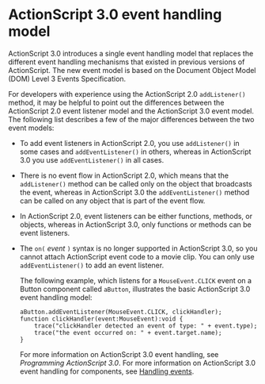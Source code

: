 # ActionScript 3.0 event handling model

ActionScript 3.0 introduces a single event handling model that replaces the
different event handling mechanisms that existed in previous versions of
ActionScript. The new event model is based on the Document Object Model (DOM)
Level 3 Events Specification.

For developers with experience using the ActionScript 2.0 `addListener()`
method, it may be helpful to point out the differences between the ActionScript
2.0 event listener model and the ActionScript 3.0 event model. The following
list describes a few of the major differences between the two event models:

- To add event listeners in ActionScript 2.0, you use `addListener()` in some
  cases and `addEventListener()` in others, whereas in ActionScript 3.0 you use
  `addEventListener()` in all cases.

- There is no event flow in ActionScript 2.0, which means that the
  `addListener()` method can be called only on the object that broadcasts the
  event, whereas in ActionScript 3.0 the `addEventListener()` method can be
  called on any object that is part of the event flow.

- In ActionScript 2.0, event listeners can be either functions, methods, or
  objects, whereas in ActionScript 3.0, only functions or methods can be event
  listeners.

- The `on(` _event_ `)` syntax is no longer supported in ActionScript 3.0, so
  you cannot attach ActionScript event code to a movie clip. You can only use
  `addEventListener()` to add an event listener.

  The following example, which listens for a `MouseEvent.CLICK` event on a
  Button component called `aButton`, illustrates the basic ActionScript 3.0
  event handling model:

      aButton.addEventListener(MouseEvent.CLICK, clickHandler);
      function clickHandler(event:MouseEvent):void {
          trace("clickHandler detected an event of type: " + event.type);
          trace("the event occurred on: " + event.target.name);
      }

  For more information on ActionScript 3.0 event handling, see _Programming
  ActionScript 3.0_. For more information on ActionScript 3.0 event handling for
  components, see
  [Handling events](../working-with-components/handling-events.md).
